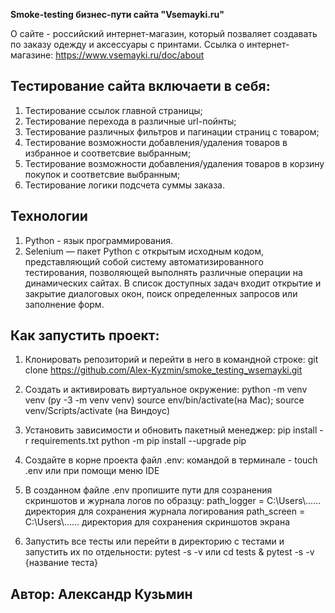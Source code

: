 **Smoke-testing бизнес-пути сайта "Vsemayki.ru"**

О сайте - российский интернет-магазин, который позваляет создавать по заказу одежду и аксессуары с принтами.
Ссылка о интернет-магазине: https://www.vsemayki.ru/doc/about

## Тестирование сайта включаети в себя:
1. Тестирование ссылок главной страницы;
2. Тестирование перехода в различные url-пойнты;
3. Тестирование различных фильтров и пагинации страниц с товаром;
4. Тестирование возможности добавления/удаления товаров в избранное и соответсвие выбранным;
5. Тестирование возможности добавления/удаления товаров в корзину покупок и соответсвие выбранным;
6. Тестирование логики подсчета суммы заказа.

## Технологии
1. Python - язык программирования.
2. Selenium — пакет Python с открытым исходным кодом, представляющий собой систему автоматизированного тестирования,
позволяющей выполнять различные операции на динамических сайтах. 
В список доступных задач входит открытие и закрытие диалоговых окон, поиск определенных запросов или заполнение форм. 

## Как запустить проект:
1. Клонировать репозиторий и перейти в него в командной строке:
git clone https://github.com/Alex-Kyzmin/smoke_testing_wsemayki.git

2. Создать и активировать виртуальное окружение:
python -m venv venv (py -3 -m venv venv)
source env/bin/activate(на Мас); source venv/Scripts/activate (на Виндоус)

3. Установить зависимости и обновить пакетный менеджер:
pip install -r requirements.txt
python -m pip install --upgrade pip

4. Создайте в корне проекта файл .env:
командой в терминале - touch .env или при помощи меню IDE

5. В созданном файле .env пропишите пути для созранения скриншотов и журнала логов по образцу:
path_logger = C:\\Users\\...... директория для сохранения журнала логирования
path_screen = C:\\Users\\...... директория для сохранения скриншотов экрана

6. Запустить все тесты или перейти в директорию с тестами и запустить их по отдельности:
pytest -s -v или cd tests & pytest -s -v {название теста}

## Автор: Александр Кузьмин